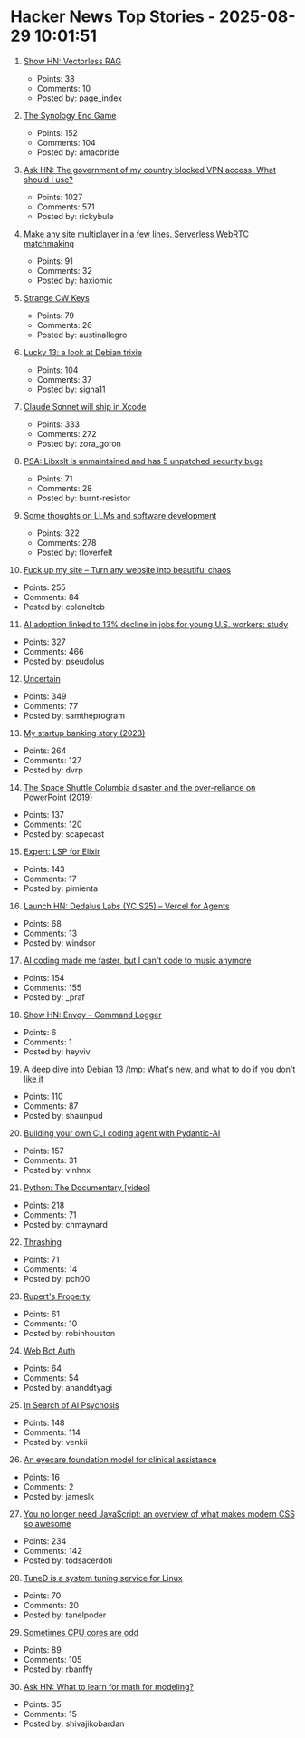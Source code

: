 # Hacker News Top Stories - 2025-08-29 10:01:51

1. [Show HN: Vectorless RAG](https://github.com/VectifyAI/PageIndex/blob/main/cookbook/pageindex_RAG_simple.ipynb)
   - Points: 38
   - Comments: 10
   - Posted by: page_index

2. [The Synology End Game](https://lowendbox.com/blog/they-used-to-be-good-but-now-theyve-turned-to-evil-the-synology-end-game/)
   - Points: 152
   - Comments: 104
   - Posted by: amacbride

3. [Ask HN: The government of my country blocked VPN access. What should I use?](undefined)
   - Points: 1027
   - Comments: 571
   - Posted by: rickybule

4. [Make any site multiplayer in a few lines. Serverless WebRTC matchmaking](https://oxism.com/trystero/)
   - Points: 91
   - Comments: 32
   - Posted by: haxiomic

5. [Strange CW Keys](https://sites.google.com/site/oh6dccw/strangecwkeys)
   - Points: 79
   - Comments: 26
   - Posted by: austinallegro

6. [Lucky 13: a look at Debian trixie](https://lwn.net/Articles/1033474/)
   - Points: 104
   - Comments: 37
   - Posted by: signa11

7. [Claude Sonnet will ship in Xcode](https://developer.apple.com/documentation/xcode-release-notes/xcode-26-release-notes)
   - Points: 333
   - Comments: 272
   - Posted by: zora_goron

8. [PSA: Libxslt is unmaintained and has 5 unpatched security bugs](https://vuxml.freebsd.org/freebsd/b0a3466f-5efc-11f0-ae84-99047d0a6bcc.html)
   - Points: 71
   - Comments: 28
   - Posted by: burnt-resistor

9. [Some thoughts on LLMs and software development](https://martinfowler.com/articles/202508-ai-thoughts.html)
   - Points: 322
   - Comments: 278
   - Posted by: floverfelt

10. [Fuck up my site – Turn any website into beautiful chaos](https://www.fuckupmysite.com/?url=https%3A%2F%2Fnews.ycombinator.com&torchCursor=true&comicSans=true&fakeCursors=true&peskyFly=true)
   - Points: 255
   - Comments: 84
   - Posted by: coloneltcb

11. [AI adoption linked to 13% decline in jobs for young U.S. workers: study](https://www.cnbc.com/2025/08/28/generative-ai-reshapes-us-job-market-stanford-study-shows-entry-level-young-workers.html)
   - Points: 327
   - Comments: 466
   - Posted by: pseudolus

12. [Uncertain<T>](https://nshipster.com/uncertainty/)
   - Points: 349
   - Comments: 77
   - Posted by: samtheprogram

13. [My startup banking story (2023)](https://mitchellh.com/writing/my-startup-banking-story)
   - Points: 264
   - Comments: 127
   - Posted by: dvrp

14. [The Space Shuttle Columbia disaster and the over-reliance on PowerPoint (2019)](https://mcdreeamiemusings.com/blog/2019/4/13/gsux1h6bnt8lqjd7w2t2mtvfg81uhx)
   - Points: 137
   - Comments: 120
   - Posted by: scapecast

15. [Expert: LSP for Elixir](https://github.com/elixir-lang/expert)
   - Points: 143
   - Comments: 17
   - Posted by: pimienta

16. [Launch HN: Dedalus Labs (YC S25) – Vercel for Agents](undefined)
   - Points: 68
   - Comments: 13
   - Posted by: windsor

17. [AI coding made me faster, but I can't code to music anymore](https://www.praf.me/ai-coding)
   - Points: 154
   - Comments: 155
   - Posted by: _praf

18. [Show HN: Envoy – Command Logger](https://github.com/heyyviv/envoy)
   - Points: 6
   - Comments: 1
   - Posted by: heyviv

19. [A deep dive into Debian 13 /tmp: What's new, and what to do if you don't like it](https://lowendbox.com/blog/a-deep-dive-into-debian-13s-tmp-whats-new-and-what-to-do-if-you-dont-like-it/)
   - Points: 110
   - Comments: 87
   - Posted by: shaunpud

20. [Building your own CLI coding agent with Pydantic-AI](https://martinfowler.com/articles/build-own-coding-agent.html)
   - Points: 157
   - Comments: 31
   - Posted by: vinhnx

21. [Python: The Documentary [video]](https://www.youtube.com/watch?v=GfH4QL4VqJ0)
   - Points: 218
   - Comments: 71
   - Posted by: chmaynard

22. [Thrashing](https://exple.tive.org/blarg/2025/08/26/thrashing/)
   - Points: 71
   - Comments: 14
   - Posted by: pch00

23. [Rupert's Property](https://johncarlosbaez.wordpress.com/2025/08/28/a-polyhedron-without-ruperts-property/)
   - Points: 61
   - Comments: 10
   - Posted by: robinhouston

24. [Web Bot Auth](https://developers.cloudflare.com/bots/reference/bot-verification/web-bot-auth/)
   - Points: 64
   - Comments: 54
   - Posted by: ananddtyagi

25. [In Search of AI Psychosis](https://www.astralcodexten.com/p/in-search-of-ai-psychosis)
   - Points: 148
   - Comments: 114
   - Posted by: venkii

26. [An eyecare foundation model for clinical assistance](https://www.nature.com/articles/s41591-025-03900-7)
   - Points: 16
   - Comments: 2
   - Posted by: jameslk

27. [You no longer need JavaScript: an overview of what makes modern CSS so awesome](https://lyra.horse/blog/2025/08/you-dont-need-js/)
   - Points: 234
   - Comments: 142
   - Posted by: todsacerdoti

28. [TuneD is a system tuning service for Linux](https://tuned-project.org/)
   - Points: 70
   - Comments: 20
   - Posted by: tanelpoder

29. [Sometimes CPU cores are odd](https://anubis.techaro.lol/blog/2025/cpu-core-odd/)
   - Points: 89
   - Comments: 105
   - Posted by: rbanffy

30. [Ask HN: What to learn for math for modeling?](undefined)
   - Points: 35
   - Comments: 15
   - Posted by: shivajikobardan

